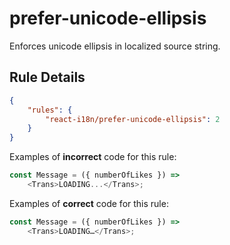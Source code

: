 # prefer-unicode-ellipsis

Enforces unicode ellipsis in localized source string.

## Rule Details

```json
{    
    "rules": {
        "react-i18n/prefer-unicode-ellipsis": 2
    }
}
```

Examples of **incorrect** code for this rule:

```js
const Message = ({ numberOfLikes }) => 
    <Trans>LOADING...</Trans>;
```

Examples of **correct** code for this rule:

```js
const Message = ({ numberOfLikes }) => 
    <Trans>LOADING…</Trans>;
```
